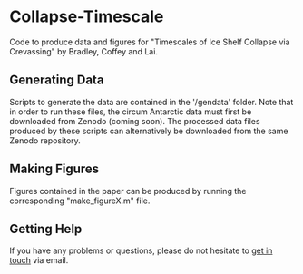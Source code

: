 # Collapse-Timescale
 
Code to produce data and figures for "Timescales of Ice Shelf Collapse via Crevassing" by Bradley, Coffey and Lai. 

## Generating Data
Scripts to generate the data are contained in the '/gendata' folder. Note that in order to run these files, the circum Antarctic data must first be downloaded from Zenodo (coming soon). The processed data files produced by these scripts can alternatively be downloaded from the same Zenodo repository.

## Making Figures
Figures contained in the paper can be produced by running the corresponding "make_figureX.m" file.

## Getting Help
If you have any problems or questions, please do not hesitate to [get in touch](mailto:aleey@bas.ac.uk) via email. 

